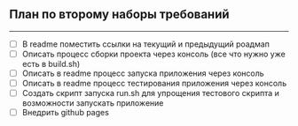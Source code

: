 ## План по второму наборы требований
---
- [ ] В readme поместить ссылки на текущий и предыдущий роадмап
- [ ] Описать процесс сборки проекта через консоль (все что нужно уже есть в build.sh)
- [ ] Описать в readme процесс запуска приложения через консоль
- [ ] Описать в readme процесс тестирования приложения через консоль
- [ ] Создать скрипт запуска run.sh для упрощения тестового скрипта и возможности запускать приложение
- [ ] Внедрить github pages